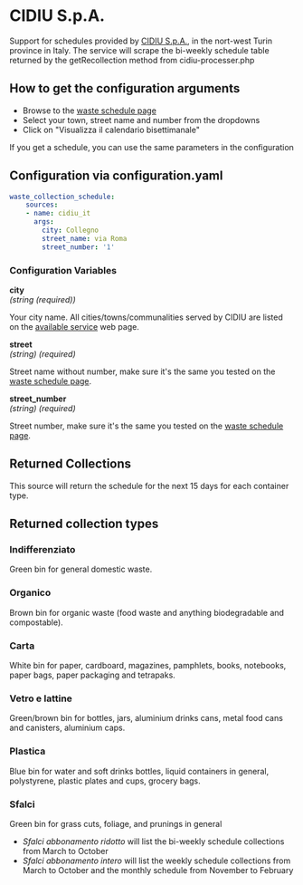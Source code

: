 # CIDIU S.p.A.

Support for schedules provided by [CIDIU S.p.A.](https://www.cidiu.it/), in the nort-west Turin province in Italy.
The service will scrape the bi-weekly schedule table returned by the getRecollection method from cidiu-processer.php

## How to get the configuration arguments
- Browse to the [waste schedule page](https://cidiu.it/calendario-delle-raccolte)
- Select your town, street name and number from the dropdowns
- Click on "Visualizza il calendario bisettimanale"

If you get a schedule, you can use the same parameters in the configuration

## Configuration via configuration.yaml

```yaml
waste_collection_schedule:
    sources:
    - name: cidiu_it
      args:
        city: Collegno
        street_name: via Roma
        street_number: '1'

```

### Configuration Variables

**city**<br>
*(string (required))*

Your city name. All cities/towns/communalities served by CIDIU are listed on the [available service](https://cidiu.it/i-servizi-nel-tuo-comune/) web page.

**street**<br>
*(string) (required)*

Street name without number, make sure it's the same you tested on the [waste schedule page](https://cidiu.it/calendario-delle-raccolte).

**street_number**<br>
*(string) (required)*

Street number, make sure it's the same you tested on the [waste schedule page](https://cidiu.it/calendario-delle-raccolte).


## Returned Collections
This source will return the schedule for the next 15 days for each container type.

## Returned collection types

### Indifferenziato
Green bin for general domestic waste.

### Organico
Brown bin for organic waste (food waste and anything biodegradable and compostable).

### Carta
White bin for paper, cardboard, magazines, pamphlets, books, notebooks, paper bags, paper packaging and tetrapaks.

### Vetro e lattine
Green/brown bin for bottles, jars, aluminium drinks cans, metal food cans and canisters, aluminium caps.

### Plastica
Blue bin for water and soft drinks bottles, liquid containers in general, polystyrene, plastic plates and cups, grocery bags.

### Sfalci
Green bin for grass cuts, foliage, and prunings in general
- *Sfalci abbonamento ridotto* will list the bi-weekly schedule collections from March to October
- *Sfalci abbonamento intero* will list the weekly schedule collections from March to October and the monthly schedule from November to February